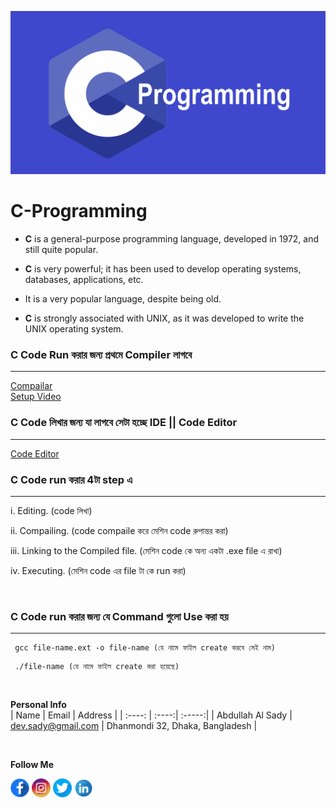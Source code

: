 ![c programming](./images/C-programming.png)
# C-Programming


- __C__ is a general-purpose programming language, developed in 1972, and still quite popular.

- __C__ is very powerful; it has been used to develop operating systems, databases, applications, etc.

- It is a very popular language, despite being old.

- __C__ is strongly associated with UNIX, as it was developed to write the UNIX operating system.

### __C__ Code Run করার জন্য প্রথমে Compiler লাগবে
---
[Compailar](https://sourceforge.net/projects/mingw/)  
[Setup Video](https://www.youtube.com/watch?v=KYxLEDF6kjs&t=1103s)

### __C__ Code লিখার জন্য যা লাগবে সেটা হচ্ছে IDE || Code Editor
___
[Code Editor](https://code.visualstudio.com/)

### __C__ Code run করার 4টা step এ
___
i. Editing. (code লিখা)

ii. Compailing. (code compaile করে মেশিন code রুপান্তর করা)

iii. Linking to the Compiled file. (মেশিন code কে অন্য একটা .exe file এ রাখা)  

iv. Executing. (মেশিন code এর file টা কে run করা)   

<br/>

### __C__ Code run করার জন্য যে Command গুলো Use করা হয়
---
```
 gcc file-name.ext -o file-name (যে নামে ফাইল create করবে সেই নাম)
```  
```
 ./file-name (যে নামে ফাইল create করা হয়েছে)
```
<br/>

__Personal Info__  
| Name | Email | Address |
| :----: | :----:| :-----:|
| Abdullah Al Sady | dev.sady@gmail.com | Dhanmondi 32, Dhaka, Bangladesh |

<br/>

__Follow Me__
<br/> 


<a href="https://www.facebook.com/div.sady"><img src="./images/facebook.png" alt="Facebook" height="30px"></a>
<a href="https://www.instagram.com/div.sady"><img src="./images/ins.png" alt="instagram" height="30px"></a>
<a href="https://www.twitter.com/AbdullahAlSady5"><img src="./images/twitter.png" alt="twitter" height="30px"></a>
<a href="https://www.linkedin.com/in/programmer-sady"><img src="./images/in.png" alt="linkdin" height="30px"></a>






